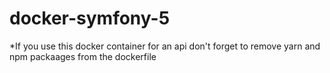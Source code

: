 # docker-symfony-5

*If you use this docker container for an api don't forget to remove yarn and npm packaages from the dockerfile
